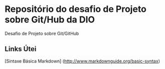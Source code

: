 #  Repositório do desafio de Projeto sobre Git/Hub da DIO
Desafio de Projeto sobre Git/GitHub
##  Links Útei
[Sintaxe Básica Markdown] (http://www.markdownguide.org/basic-syntax)
